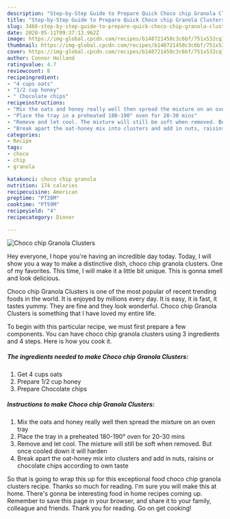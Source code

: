 ```yaml
---
description: "Step-by-Step Guide to Prepare Quick Choco chip Granola Clusters"
title: "Step-by-Step Guide to Prepare Quick Choco chip Granola Clusters"
slug: 3466-step-by-step-guide-to-prepare-quick-choco-chip-granola-clusters
date: 2020-05-11T09:37:13.962Z
image: https://img-global.cpcdn.com/recipes/b148721450c3c6bf/751x532cq70/choco-chip-granola-clusters-recipe-main-photo.jpg
thumbnail: https://img-global.cpcdn.com/recipes/b148721450c3c6bf/751x532cq70/choco-chip-granola-clusters-recipe-main-photo.jpg
cover: https://img-global.cpcdn.com/recipes/b148721450c3c6bf/751x532cq70/choco-chip-granola-clusters-recipe-main-photo.jpg
author: Connor Holland
ratingvalue: 4.7
reviewcount: 8
recipeingredient:
- "4 cups oats"
- "1/2 cup honey"
- " Chocolate chips"
recipeinstructions:
- "Mix the oats and honey really well then spread the mixture on an oven tray"
- "Place the tray in a preheated 180-190° oven for 20-30 mins"
- "Remove and let cool. The mixture will still be soft when removed. But once cooled down it will harden"
- "Break apart the oat-honey mix into clusters and add in nuts, raisins or chocolate chips according to own taste"
categories:
- Recipe
tags:
- choco
- chip
- granola

katakunci: choco chip granola 
nutrition: 174 calories
recipecuisine: American
preptime: "PT20M"
cooktime: "PT59M"
recipeyield: "4"
recipecategory: Dinner

---
```



![Choco chip Granola Clusters](https://img-global.cpcdn.com/recipes/b148721450c3c6bf/751x532cq70/choco-chip-granola-clusters-recipe-main-photo.jpg)

Hey everyone, I hope you're having an incredible day today. Today, I will show you a way to make a distinctive dish, choco chip granola clusters. One of my favorites. This time, I will make it a little bit unique. This is gonna smell and look delicious.



Choco chip Granola Clusters is one of the most popular of recent trending foods in the world. It is enjoyed by millions every day. It is easy, it is fast, it tastes yummy. They are fine and they look wonderful. Choco chip Granola Clusters is something that I have loved my entire life.


To begin with this particular recipe, we must first prepare a few components. You can have choco chip granola clusters using 3 ingredients and 4 steps. Here is how you cook it.

<!--inarticleads1-->

##### The ingredients needed to make Choco chip Granola Clusters:

1. Get 4 cups oats
1. Prepare 1/2 cup honey
1. Prepare  Chocolate chips




<!--inarticleads2-->

##### Instructions to make Choco chip Granola Clusters:

1. Mix the oats and honey really well then spread the mixture on an oven tray
1. Place the tray in a preheated 180-190° oven for 20-30 mins
1. Remove and let cool. The mixture will still be soft when removed. But once cooled down it will harden
1. Break apart the oat-honey mix into clusters and add in nuts, raisins or chocolate chips according to own taste




So that is going to wrap this up for this exceptional food choco chip granola clusters recipe. Thanks so much for reading. I'm sure you will make this at home. There's gonna be interesting food in home recipes coming up. Remember to save this page in your browser, and share it to your family, colleague and friends. Thank you for reading. Go on get cooking!
